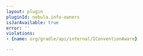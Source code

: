 ```yaml
---
layout: plugin
pluginId: nebula.info-owners
isJarAvailable: true
error: ''
violations:
- {name: org/gradle/api/internal/IConventionAware}

---
```

